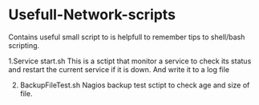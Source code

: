 Usefull-Network-scripts
=======================

Contains useful small script to is helpfull to remember tips to shell/bash scripting.

1.Service start.sh
	This is a sctipt that monitor a service to check its status and restart the current 
	service if it is down. And write it to a log file

2. BackupFileTest.sh
	Nagios backup test sctipt to check age and size of file.